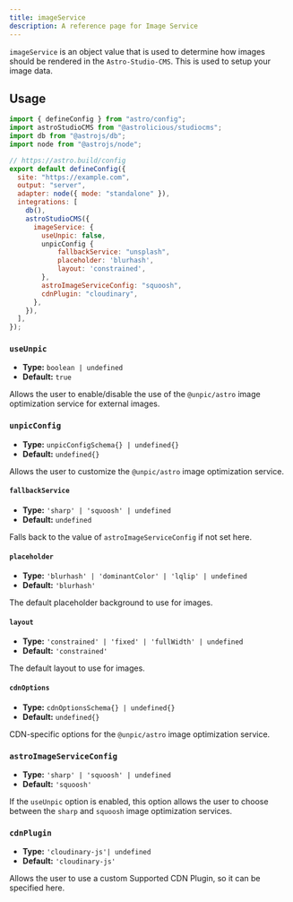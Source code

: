 ```yaml
---
title: imageService
description: A reference page for Image Service
---
```


`imageService` is an object value that is used to determine how images should be rendered in the `Astro-Studio-CMS`. This is used to setup your image data.

## Usage

```js title="astro.config.mjs"  {14-18}
import { defineConfig } from "astro/config";
import astroStudioCMS from "@astrolicious/studiocms";
import db from "@astrojs/db";
import node from "@astrojs/node";

// https://astro.build/config
export default defineConfig({
  site: "https://example.com",
  output: "server",
  adapter: node({ mode: "standalone" }),
  integrations: [
    db(),
    astroStudioCMS({
      imageService: {
        useUnpic: false,
        unpicConfig {
            fallbackService: "unsplash",
            placeholder: 'blurhash',
            layout: 'constrained',
        },
        astroImageServiceConfig: "squoosh",
        cdnPlugin: "cloudinary",
      },
    }),
  ],
});
```

### `useUnpic`

- **Type:** `boolean | undefined`
- **Default:** `true`

Allows the user to enable/disable the use of the `@unpic/astro` image optimization service for external images.

### `unpicConfig`

- **Type:** `unpicConfigSchema{} | undefined{}`
- **Default:** `undefined{}`

Allows the user to customize the `@unpic/astro` image optimization service.

#### `fallbackService`

- **Type:** `'sharp' | 'squoosh' | undefined`
- **Default:** `undefined`

Falls back to the value of `astroImageServiceConfig` if not set here.

#### `placeholder`

- **Type:** `'blurhash' | 'dominantColor' | 'lqlip' | undefined`
- **Default:** `'blurhash'`

The default placeholder background to use for images.

#### `layout`

- **Type:** `'constrained' | 'fixed' | 'fullWidth' | undefined`
- **Default:** `'constrained'`

The default layout to use for images. 

#### `cdnOptions`

- **Type:** `cdnOptionsSchema{} | undefined{}`
- **Default:** `undefined{}`

CDN-specific options for the `@unpic/astro` image optimization service.

### `astroImageServiceConfig`

- **Type:** `'sharp' | 'squoosh' | undefined`
- **Default:** `'squoosh'`

If the `useUnpic` option is enabled, this option allows the user to choose between the `sharp` and `squoosh` image optimization services.

### `cdnPlugin`

- **Type:** `'cloudinary-js'| undefined`
- **Default:** `'cloudinary-js'`

Allows the user to use a custom Supported CDN Plugin, so it can be specified here.

